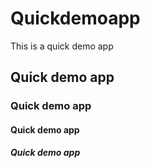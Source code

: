 # Quickdemoapp
This is a quick demo app

## Quick demo app

### Quick demo app

#### Quick demo app

##### Quick demo app
